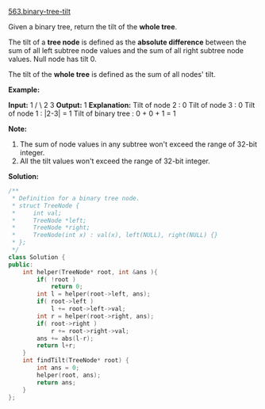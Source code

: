 [563.binary-tree-tilt](https://leetcode.com/problems/binary-tree-tilt/)  

Given a binary tree, return the tilt of the **whole tree**.

The tilt of a **tree node** is defined as the **absolute difference** between the sum of all left subtree node values and the sum of all right subtree node values. Null node has tilt 0.

The tilt of the **whole tree** is defined as the sum of all nodes' tilt.

**Example:**  

**Input:** 
         1
       /   \\
      2     3
**Output:** 1
**Explanation:** 
Tilt of node 2 : 0
Tilt of node 3 : 0
Tilt of node 1 : |2-3| = 1
Tilt of binary tree : 0 + 0 + 1 = 1

**Note:**

1.  The sum of node values in any subtree won't exceed the range of 32-bit integer.
2.  All the tilt values won't exceed the range of 32-bit integer.  



**Solution:**  

```cpp
/**
 * Definition for a binary tree node.
 * struct TreeNode {
 *     int val;
 *     TreeNode *left;
 *     TreeNode *right;
 *     TreeNode(int x) : val(x), left(NULL), right(NULL) {}
 * };
 */
class Solution {
public:
    int helper(TreeNode* root, int &ans ){
        if( !root )
            return 0;
        int l = helper(root->left, ans);
        if( root->left )
            l += root->left->val;
        int r = helper(root->right, ans);
        if( root->right )
            r += root->right->val;
        ans += abs(l-r);
        return l+r;
    }
    int findTilt(TreeNode* root) {
        int ans = 0;
        helper(root, ans);
        return ans;
    }
};
```
      